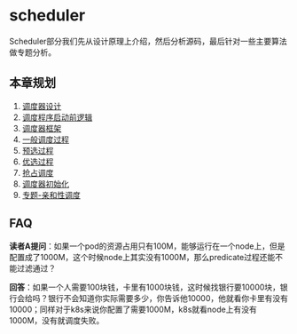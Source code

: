 # scheduler

Scheduler部分我们先从设计原理上介绍，然后分析源码，最后针对一些主要算法做专题分析。

## 本章规划

1. [调度器设计](./design.md)
2. [调度程序启动前逻辑](./before-scheduler-run.md)
3. [调度器框架](./scheduler-framework.md)
4. [一般调度过程](./generic-scheduler.md)
5. [预选过程](./predicate.md)
6. [优选过程](./priority.md)
7. [抢占调度](./preempt.md)
8. [调度器初始化](./init.md)
9. [专题-亲和性调度](./affinity.md)
## FAQ

**读者A提问**：如果一个pod的资源占用只有100M，能够运行在一个node上，但是配置成了1000M，这个时候node上其实没有1000M，那么predicate过程还能不能过滤通过？

**回答**：如果一个人需要100块钱，卡里有1000块钱，这时候找银行要10000块，银行会给吗？银行不会知道你实际需要多少，你告诉他10000，他就看你卡里有没有10000；同样对于k8s来说你配置了需要1000M，k8s就看node上有没有1000M，没有就调度失败。
